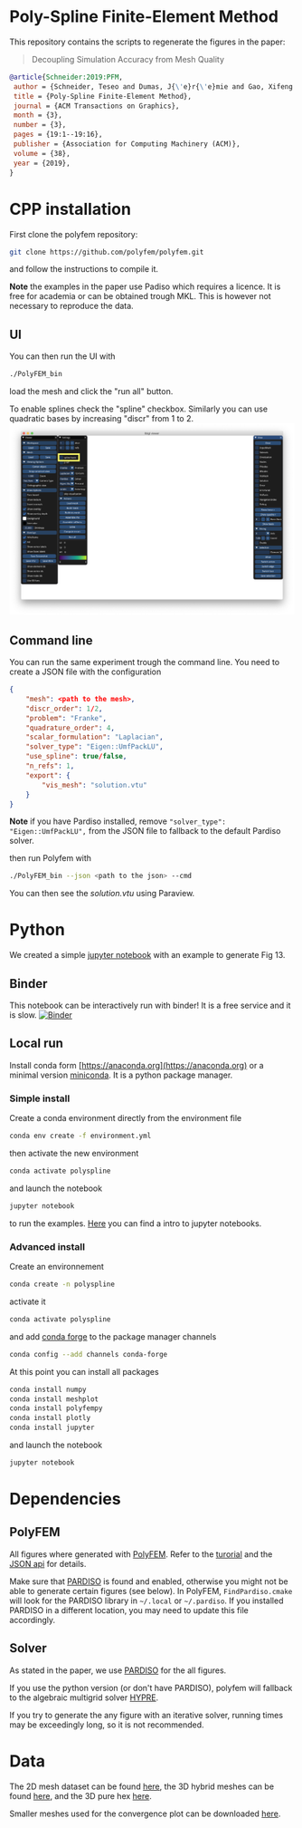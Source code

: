 # Poly-Spline Finite-Element Method

This repository contains the scripts to regenerate the figures in the paper:
> Decoupling Simulation Accuracy from Mesh Quality

```bibtex
@article{Schneider:2019:PFM,
 author = {Schneider, Teseo and Dumas, J{\'e}r{\'e}mie and Gao, Xifeng and Botsch, Mario and Panozzo, Daniele and Zorin, Denis},
 title = {Poly-Spline Finite-Element Method},
 journal = {ACM Transactions on Graphics},
 month = {3},
 number = {3},
 pages = {19:1--19:16},
 publisher = {Association for Computing Machinery (ACM)},
 volume = {38},
 year = {2019},
}
```

# CPP installation

First clone the polyfem repository:

```bash
git clone https://github.com/polyfem/polyfem.git
```

and follow the instructions to compile it.

**Note** the examples in the paper use Padiso which requires a licence. It is free for academia or can be obtained trough MKL. This is however not necessary to reproduce the data.


## UI

You can then run the UI with
```bash
./PolyFEM_bin
```
load the mesh and click the "run all" button.

To enable splines check the "spline" checkbox. Similarly you can use quadratic bases by increasing "discr" from 1 to 2.
![Spline checkbox](ui.png)

## Command line

You can run the same experiment trough the command line.
You need to create a JSON file with the configuration
```json
{
    "mesh": <path to the mesh>,
    "discr_order": 1/2,
    "problem": "Franke",
    "quadrature_order": 4,
    "scalar_formulation": "Laplacian",
    "solver_type": "Eigen::UmfPackLU",
    "use_spline": true/false,
    "n_refs": 1,
    "export": {
        "vis_mesh": "solution.vtu"
    }
}
```
**Note** if you have Pardiso installed, remove `"solver_type": "Eigen::UmfPackLU",` from the JSON file to fallback to the default Pardiso solver.

then run Polyfem with
```bash
./PolyFEM_bin --json <path to the json> --cmd
```
You can then see the *solution.vtu* using Paraview.

# Python

We created a simple [jupyter notebook](https://github.com/polyfem/Poly-Spline-Finite-Element-Method/blob/master/Poly-Spline-Finite-Element-Method.ipynb) with an example to generate Fig 13.


## Binder

This notebook can be interactively run with binder! It is a free service and it is slow.
[![Binder](https://mybinder.org/badge_logo.svg)](https://mybinder.org/v2/gh/polyfem/Poly-Spline-Finite-Element-Method/master?filepath=Poly-Spline-Finite-Element-Method.ipynb)


## Local run

Install conda form [https://anaconda.org](https://anaconda.org) or a minimal version [miniconda](https://docs.conda.io/en/latest/miniconda.html).
It is a python package manager.

### Simple install

Create a conda environment directly from the environment file
```bash
conda env create -f environment.yml
```
then activate the new environment
```bash
conda activate polyspline
```
and launch the notebook
```bash
jupyter notebook
```
to run the examples.
[Here](https://jupyter-notebook.readthedocs.io/en/stable/examples/Notebook/Running%20Code.html) you can find a intro to jupyter notebooks.

### Advanced install

Create an environnement
```bash
conda create -n polyspline
```
activate it
```bash
conda activate polyspline
```
and add [conda forge](https://conda-forge.org) to the package manager channels
```bash
conda config --add channels conda-forge
```

At this point you can install all packages
```bash
conda install numpy
conda install meshplot
conda install polyfempy
conda install plotly
conda install jupyter
```
and launch the notebook
```bash
jupyter notebook
```

# Dependencies

## PolyFEM

All figures where generated with [PolyFEM](https://github.com/polyfem/polyfem). Refer to the [turorial](https://polyfem.github.io/tutorial/) and the [JSON api](https://polyfem.github.io/documentation/) for details.

Make sure that [PARDISO](https://www.pardiso-project.org/) is found and enabled, otherwise you might not be able to generate certain figures (see below). In PolyFEM, `FindPardiso.cmake` will look for the PARDISO library in `~/.local` or `~/.pardiso`. If you installed PARDISO in a different location, you may need to update this file accordingly.

## Solver

As stated in the paper, we use [PARDISO](https://www.pardiso-project.org/) for the all figures.

If you use the python version (or don't have PARDISO), polyfem will fallback to the algebraic multigrid solver [HYPRE](https://computing.llnl.gov/projects/hypre-scalable-linear-solvers-multigrid-methods).

If you try to generate the any figure with an iterative solver, running times may be exceedingly long, so it is not recommended.


# Data

The 2D mesh dataset can be found [here](https://drive.google.com/drive/folders/11KpI297PzSnArLTbZH_3UWjAytf020Ct?usp=sharing), the 3D hybrid meshes can be found [here](https://drive.google.com/drive/folders/14DmCBjiEQ-LeupLA1VOdbV87UP1lXsLA?usp=sharing), and the 3D pure hex [here](https://drive.google.com/drive/folders/1xLWq2fmsE8tc1lHkjTrftaHVMu0qEido?usp=sharing).

Smaller meshes used for the convergence plot can be downloaded [here](https://drive.google.com/drive/folders/1s23XhO5nKbTGMFm6D__lak5DMXSdAOpd?usp=sharing).